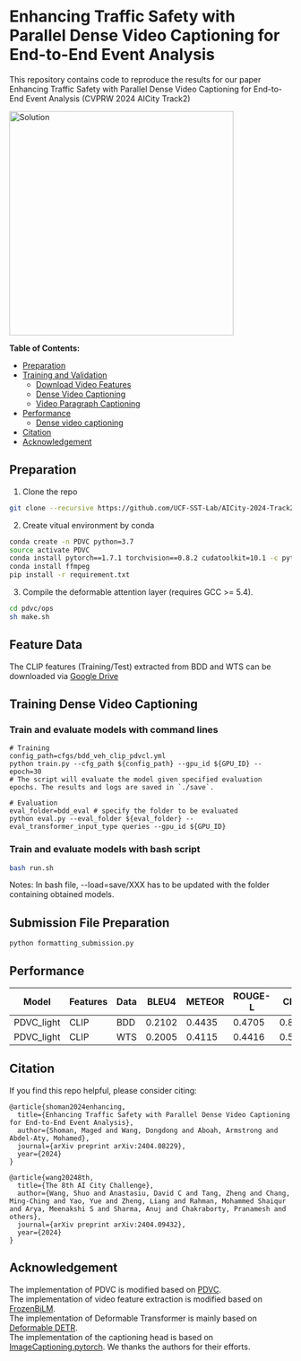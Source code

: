 # Enhancing Traffic Safety with Parallel Dense Video Captioning for End-to-End Event Analysis

This repository contains code to reproduce the results for our paper Enhancing Traffic Safety with Parallel Dense Video Captioning for End-to-End Event Analysis (CVPRW 2024 AICity Track2) 

<img src="https://github.com/UCF-SST-Lab/AICity-2024-Track2-CVPRW/framework.png" alt="Solution" width="400">


**Table of Contents:**
* [Preparation](#preparation)
* [Training and Validation](#training-and-validation)
  + [Download Video Features](#download-video-features)
  + [Dense Video Captioning](#dense-video-captioning)
  + [Video Paragraph Captioning](#video-paragraph-captioning)
* [Performance](#performance)
  + [Dense video captioning](#dense-video-captioning)
* [Citation](#citation)
* [Acknowledgement](#acknowledgement)



## Preparation

1. Clone the repo
```bash
git clone --recursive https://github.com/UCF-SST-Lab/AICity-2024-Track2-CVPRW
```

2. Create vitual environment by conda
```bash
conda create -n PDVC python=3.7
source activate PDVC
conda install pytorch==1.7.1 torchvision==0.8.2 cudatoolkit=10.1 -c pytorch
conda install ffmpeg
pip install -r requirement.txt
```

3. Compile the deformable attention layer (requires GCC >= 5.4). 
```bash
cd pdvc/ops
sh make.sh
```

## Feature Data

The CLIP features (Training/Test) extracted from BDD and WTS can be downloaded via [Google Drive](https://drive.google.com/drive/folders/1s1Q2I2JLNekhzMHE5z4km4qBD65gZ_Yo?usp=drive_link)


## Training Dense Video Captioning
### Train and evaluate models with command lines
```
# Training
config_path=cfgs/bdd_veh_clip_pdvcl.yml
python train.py --cfg_path ${config_path} --gpu_id ${GPU_ID} --epoch=30
# The script will evaluate the model given specified evaluation epochs. The results and logs are saved in `./save`.

# Evaluation
eval_folder=bdd_eval # specify the folder to be evaluated
python eval.py --eval_folder ${eval_folder} --eval_transformer_input_type queries --gpu_id ${GPU_ID}
```

### Train and evaluate models with bash script
```bash
bash run.sh
```
Notes: In bash file, --load=save/XXX has to be updated with the folder containing obtained models.


## Submission File Preparation
```
python formatting_submission.py
```


## Performance

|  Model | Features | Data |    BLEU4   | METEOR | ROUGE-L |  CIDEr | S2 |config_path |
|  ----  |  ----    |  ---- |   ----  |  ----  |  ----  |  ----  |  ---- | ---- |
| PDVC_light   | CLIP  | BDD |  0.2102 |	0.4435 |	0.4705 |	0.8698 | 30.2821 | cfgs/bdd_xxx_clip_pdvcl.yml |
| PDVC_light   | CLIP  | WTS | 0.2005 | 0.4115	| 0.4416 |	0.5573 | 27.7347| cfgs/train_wts_xxx_xxx_pdvcl_finetune.yml |

## Citation
If you find this repo helpful, please consider citing:
```
@article{shoman2024enhancing,
  title={Enhancing Traffic Safety with Parallel Dense Video Captioning for End-to-End Event Analysis},
  author={Shoman, Maged and Wang, Dongdong and Aboah, Armstrong and Abdel-Aty, Mohamed},
  journal={arXiv preprint arXiv:2404.08229},
  year={2024}
}
```
```
@article{wang20248th,
  title={The 8th AI City Challenge},
  author={Wang, Shuo and Anastasiu, David C and Tang, Zheng and Chang, Ming-Ching and Yao, Yue and Zheng, Liang and Rahman, Mohammed Shaiqur and Arya, Meenakshi S and Sharma, Anuj and Chakraborty, Pranamesh and others},
  journal={arXiv preprint arXiv:2404.09432},
  year={2024}
}
```

## Acknowledgement

The implementation of PDVC is modified based on [PDVC](https://github.com/ttengwang/PDVC). <br>
The implementation of video feature extraction is modified based on [FrozenBiLM](https://github.com/antoyang/FrozenBiLM). <br>
The implementation of Deformable Transformer is mainly based on [Deformable DETR](https://github.com/fundamentalvision/Deformable-DETR). <br>
The implementation of the captioning head is based on [ImageCaptioning.pytorch](https://github.com/ruotianluo/ImageCaptioning.pytorch).
We thanks the authors for their efforts.
